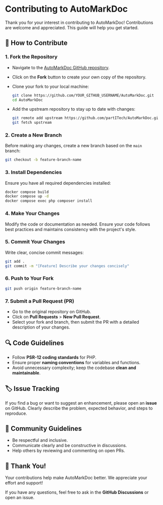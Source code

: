 # Contributing to AutoMarkDoc

Thank you for your interest in contributing to AutoMarkDoc! Contributions are welcome and appreciated. This guide will help you get started.

## 📌 How to Contribute

### 1. Fork the Repository
- Navigate to the [AutoMarkDoc GitHub repository](https://github.com/partITech/AutoMarkDoc).
- Click on the **Fork** button to create your own copy of the repository.
- Clone your fork to your local machine:

  ```sh
  git clone https://github.com/YOUR_GITHUB_USERNAME/AutoMarkDoc.git
  cd AutoMarkDoc
  ```

- Add the upstream repository to stay up to date with changes:

  ```sh
  git remote add upstream https://github.com/partITech/AutoMarkDoc.git
  git fetch upstream
  ```

### 2. Create a New Branch
Before making any changes, create a new branch based on the `main` branch:

```sh
git checkout -b feature-branch-name
```

### 3. Install Dependencies
Ensure you have all required dependencies installed:

```sh
docker compose build
docker compose up -d
docker compose exec php composer install
```

### 4. Make Your Changes
Modify the code or documentation as needed. Ensure your code follows best practices and maintains consistency with the project's style.

### 5. Commit Your Changes
Write clear, concise commit messages:

```sh
git add .
git commit -m "[Feature] Describe your changes concisely"
```

### 6. Push to Your Fork

```sh
git push origin feature-branch-name
```

### 7. Submit a Pull Request (PR)
- Go to the original repository on GitHub.
- Click on **Pull Requests** > **New Pull Request**.
- Select your fork and branch, then submit the PR with a detailed description of your changes.

## 🔍 Code Guidelines
- Follow **PSR-12 coding standards** for PHP.
- Ensure proper **naming conventions** for variables and functions.
- Avoid unnecessary complexity; keep the codebase **clean and maintainable**.

## 🏷 Issue Tracking
If you find a bug or want to suggest an enhancement, please open an **issue** on GitHub. Clearly describe the problem, expected behavior, and steps to reproduce.

## 🤝 Community Guidelines
- Be respectful and inclusive.
- Communicate clearly and be constructive in discussions.
- Help others by reviewing and commenting on open PRs.

## 🚀 Thank You!
Your contributions help make AutoMarkDoc better. We appreciate your effort and support!

If you have any questions, feel free to ask in the **GitHub Discussions** or open an issue.
